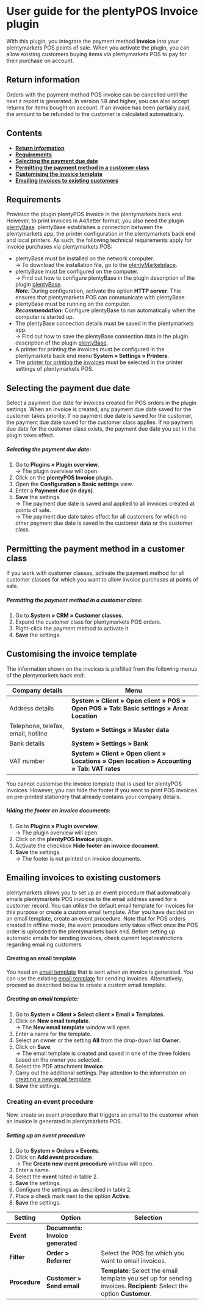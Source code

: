 # User guide for the plentyPOS Invoice plugin<a id="10." name="10.">

With this plugin, you integrate the payment method **Invoice** into your plentymarkets POS points of sale. When you activate the plugin, you can allow existing customers buying items via plentymarkets POS to pay for their purchase on account.

## Return information<a id="05." name="05.">

<div class="alert alert-warning" role="alert">
   Orders with the payment method POS invoice can be cancelled until the next z report is generated. In version 1.8 and higher, you can also accept returns for items bought on account. If an invoice has been partially paid, the amount to be refunded to the customer is calculated automatically.
</div>

## Contents

* <a href="#05."><b>Return information</b></a>
* <a href="#10."><b>Requirements</b></a>
* <a href="#20."><b>Selecting the payment due date</b></a>
* <a href="#30."><b>Permitting the payment method in a customer class</b></a>
* <a href="#40."><b>Customising the invoice template</b></a>
* <a href="#50."><b>Emailing invoices to existing customers</b></a>

## Requirements<a id="10." name="10.">

Provision the plugin plentyPOS Invoice in the plentymarkets back end. However, to print invoices in A4/letter format, you also need the plugin [plentyBase](https://marketplace.plentymarkets.com/en/plugins/integration/plentyBase_5053). plentyBase establishes a connection between the plentymarkets app, the printer configuration in the plentymarkets back end and local printers. As such, the following technical requirements apply for invoice purchases via plentymarkets POS:

* plentyBase must be installed on the network computer. <br/>
→ To download the installation file, go to the [plentyMarketplace](https://marketplace.plentymarkets.com/en/plugins/integration/plentyBase_5053).
* plentyBase must be configured on the computer. <br/>
→ Find out how to configure plentyBase in the plugin description of the plugin [plentyBase](https://marketplace.plentymarkets.com/en/plugins/integration/plentyBase_5053). <br/>
***Note:*** During configuration, activate the option **HTTP server**. This ensures that plentymarkets POS can communicate with plentyBase.
* plentyBase must be running on the computer. <br/>
***Recommendation:*** Configure plentyBase to run automatically when the computer is started up.
* The plentyBase connection details must be saved in the plentymarkets app. <br/>
→ Find out how to save the plentyBase connection data in the plugin description of the plugin [plentyBase](https://marketplace.plentymarkets.com/en/plugins/integration/plentyBase_5053#140).
* A printer for printing the invoices must be configured in the plentymarkets back end menu **System » Settings » Printers**.
* The [printer for printing the invoices](https://knowledge.plentymarkets.com/en/omni-channel/pos/pos-einrichten#1020) must be selected in the printer settings of plentymarkets POS.

## Selecting the payment due date<a id="20." name="20.">

Select a payment due date for invoices created for POS orders in the plugin settings. When an invoice is created, any payment due date saved for the customer takes priority. If no payment due date is saved for the customer, the payment due date saved for the customer class applies. If no payment due date for the customer class exists, the payment due date you set in the plugin takes effect.

##### Selecting the payment due date:

1. Go to **Plugins » Plugin overview**. <br/>
→ The plugin overview will open.
2. Click on the **plentyPOS Invoice** plugin.
3. Open the **Configuration » Basic settings** view.
4. Enter a **Payment due (in days)**.
5. **Save** the settings. <br/>
→ The payment due date is saved and applied to all invoices created at points of sale. <br/>
→ The payment due date takes effect for all customers for which no other payment due date is saved in the customer data or the customer class.

## Permitting the payment method in a customer class<a id="30." name="30.">

If you work with customer classes, activate the payment method for all customer classes for which you want to allow invoice purchases at points of sale.

##### Permitting the payment method in a customer class:

1. Go to **System » CRM » Customer classes**.
2. Expand the customer class for plentymarkets POS orders.
3. Right-click the payment method to activate it.
4. **Save** the settings.

## Customising the invoice template<a id="40." name="40.">

The information shown on the invoices is prefilled from the following menus of the plentymarkets back end:

| Company details | Menu |
|---|---|
| Address details | **System » Client » Open client » POS » Open POS » Tab: Basic settings » Area: Location** |
| Telephone, telefax, email, hotline | **System » Settings » Master data** |
| Bank details | **System » Settings » Bank** |
| VAT number | **System » Client » Open client » Locations » Open location » Accounting » Tab: VAT rates** |

You cannot customise the invoice template that is used for plentyPOS invoices. However, you can hide the footer if you want to print POS invoices on pre-printed stationery that already contains your company details.

##### Hiding the footer on invoice documents:

1. Go to **Plugins » Plugin overview**. <br/>
→ The plugin overview will open.
2. Click on the **plentyPOS Invoice** plugin.
3. Activate the checkbox **Hide footer on invoice document**.
5. **Save** the settings. <br/>
→ The footer is not printed on invoice documents.


## Emailing invoices to existing customers<a id="50." name="50.">

plentymarkets allows you to set up an event procedure that automatically emails plentymarkets POS invoices to the email address saved for a customer record. You can utilise the default email template for invoices for this purpose or create a custom email template. After you have decided on an email template, create an event procedure. Note that for POS orders created in offline mode, the event procedure only takes effect once the POS order is uploaded to the plentymarkets back end. Before setting up automatic emails for sending invoices, check current legal restrictions regarding emailing customers.

#### Creating an email template

You need an [email template](https://knowledge.plentymarkets.com/crm/sending-emails#1200) that is sent when an invoice is generated. You can use the existing [email template](https://knowledge.plentymarkets.com/crm/sending-emails#1200) for sending invoices. Alternatively, proceed as described below to create a custom email template.

##### Creating an email template:

1. Go to **System » Client » Select client » Email » Templates**.
2. Click on **New email template**. <br/>
→ The **New email template** window will open.
3. Enter a name for the template.
4. Select an owner or the setting **All** from the drop-down list **Owner**.
5. Click on **Save**. <br/>
→ The email template is created and saved in one of the three folders based on the owner you selected.
6. Select the PDF attachment **Invoice**.
7. Carry out the additional settings. Pay attention to the information on [creating a new email template](https://knowledge.plentymarkets.com/crm/sending-emails#1200).
8. **Save** the settings.


### Creating an event procedure

Now, create an event procedure that triggers an email to the customer when an invoice is generated in plentymarkets POS.

##### Setting up an event procedure

1. Go to **System » Orders » Events**.
2. Click on **Add event procedure**. <br/>
→ The **Create new event procedure** window will open.
3. Enter a name.
4. Select the **event** listed in table 2.
5. **Save** the settings.
6. Configure the settings as described in table 2.
7. Place a check mark next to the option **Active**.
8. **Save** the settings.

| Setting | Option | Selection |
|---|---|---|
| **Event** | **Documents: Invoice generated** | |
| **Filter** | **Order &gt; Referrer** | Select the POS for which you want to email invoices. |
| **Procedure** | **Customer &gt; Send email** | **Template**: Select the email template you set up for sending invoices. **Recipient**: Select the option **Customer**. |
